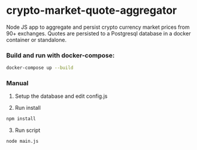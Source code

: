 # crypto-market-quote-aggregator
Node JS app to aggregate and persist crypto currency market prices from 90+ exchanges.  Quotes are persisted to a Postgresql database in a docker container or standalone.

### Build and run with docker-compose:

```bash
docker-compose up --build
```

### Manual
1. Setup the database and edit config.js

2. Run install
```bash
npm install
```

3. Run script
```bash
node main.js
```
